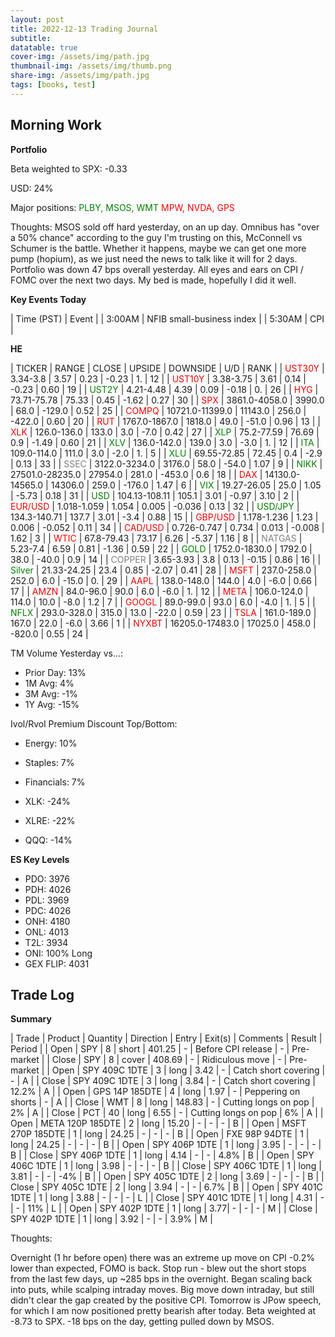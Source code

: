 ```yaml
---
layout: post
title: 2022-12-13 Trading Journal 
subtitle: 
datatable: true
cover-img: /assets/img/path.jpg
thumbnail-img: /assets/img/thumb.png
share-img: /assets/img/path.jpg
tags: [books, test]
---
```



## Morning Work


**Portfolio**

Beta weighted to SPX: -0.33

USD: 24%

Major positions:  <span style="color:green">PLBY, MSOS, WMT</span><span style="color:red">  MPW, NVDA, GPS</span>

Thoughts:  MSOS sold off hard yesterday, on an up day. Omnibus has "over a 50% chance" according to the guy I'm trusting on this, McConnell vs Schumer is the battle. Whether it happens, maybe we can get one more pump (hopium), as we just need the news to talk like it will for 2 days.  Portfolio was down 47 bps overall yesterday.  All eyes and ears on CPI / FOMC over the next two days.  My bed is made, hopefully I did it well.


**Key Events Today**

| Time (PST) | Event | 
| 3:00AM | NFIB small-business index |
| 5:30AM | CPI |


**HE**

<div class="datatable-begin"></div>

| TICKER | RANGE | CLOSE | UPSIDE | DOWNSIDE | U/D | RANK |
| <span style="color:red">UST30Y</span>	| 3.34-3.8 | 3.57 | 0.23 | -0.23 | 1. | 12 |
| <span style="color:red">UST10Y</span>	| 3.38-3.75 | 3.61 | 0.14 | -0.23 | 0.60 | 19 |
| <span style="color:green">UST2Y</span>	| 4.21-4.48 | 4.39 | 0.09 | -0.18 | 0. | 26 |
| <span style="color:red">HYG</span>	| 73.71-75.78 | 75.33 | 0.45 | -1.62 | 0.27 | 30 |
| <span style="color:red">SPX</span>	| 3861.0-4058.0 | 3990.0 | 68.0 | -129.0 | 0.52 | 25 |
| <span style="color:red">COMPQ</span>	| 10721.0-11399.0 | 11143.0 | 256.0 | -422.0 | 0.60 | 20 |
| <span style="color:red">RUT</span>	| 1767.0-1867.0 | 1818.0 | 49.0 | -51.0 | 0.96 | 13 |
| <span style="color:red">XLK</span>	| 126.0-136.0 | 133.0 | 3.0 | -7.0 | 0.42 | 27 |
| <span style="color:green">XLP</span>	| 75.2-77.59 | 76.69 | 0.9 | -1.49 | 0.60 | 21 |
| <span style="color:green">XLV</span>	| 136.0-142.0 | 139.0 | 3.0 | -3.0 | 1. | 12 |
| <span style="color:green">ITA</span>	| 109.0-114.0 | 111.0 | 3.0 | -2.0 | 1. | 5 |
| <span style="color:green">XLU</span>	| 69.55-72.85 | 72.45 | 0.4 | -2.9 | 0.13 | 33 |
| <span style="color:grey">SSEC</span>	| 3122.0-3234.0 | 3176.0 | 58.0 | -54.0 | 1.07 | 9 |
| <span style="color:green">NIKK</span>	| 27501.0-28235.0 | 27954.0 | 281.0 | -453.0 | 0.6 | 18 |
| <span style="color:red">DAX</span>	| 14130.0-14565.0 | 14306.0 | 259.0 | -176.0 | 1.47 | 6 |
| <span style="color:green">VIX</span>	| 19.27-26.05 | 25.0 | 1.05 | -5.73 | 0.18 | 31 |
| <span style="color:green">USD</span>	| 104.13-108.11 | 105.1 | 3.01 | -0.97 | 3.10 | 2 |
| <span style="color:red">EUR/USD</span>	| 1.018-1.059 | 1.054 | 0.005 | -0.036 | 0.13 | 32 |
| <span style="color:green">USD/JPY</span>	| 134.3-140.71 | 137.7 | 3.01 | -3.4 | 0.88 | 15 |
| <span style="color:red">GBP/USD</span>	| 1.178-1.236 | 1.23 | 0.006 | -0.052 | 0.11 | 34 |
| <span style="color:red">CAD/USD</span>	| 0.726-0.747 | 0.734 | 0.013 | -0.008 | 1.62 | 3 |
| <span style="color:red">WTIC</span>	| 67.8-79.43 | 73.17 | 6.26 | -5.37 | 1.16 | 8 |
| <span style="color:grey">NATGAS</span>	| 5.23-7.4 | 6.59 | 0.81 | -1.36 | 0.59 | 22 |
| <span style="color:green">GOLD</span>	| 1752.0-1830.0 | 1792.0 | 38.0 | -40.0 | 0.9 | 14 |
| <span style="color:grey">COPPER</span>	| 3.65-3.93 | 3.8 | 0.13 | -0.15 | 0.86 | 16 |
| <span style="color:green">Silver</span>	| 21.33-24.25 | 23.4 | 0.85 | -2.07 | 0.41 | 28 |
| <span style="color:red">MSFT</span>	| 237.0-258.0 | 252.0 | 6.0 | -15.0 | 0. | 29 |
| <span style="color:red">AAPL</span>	| 138.0-148.0 | 144.0 | 4.0 | -6.0 | 0.66 | 17 |
| <span style="color:red">AMZN</span>	| 84.0-96.0 | 90.0 | 6.0 | -6.0 | 1. | 12 |
| <span style="color:red">META</span>	| 106.0-124.0 | 114.0 | 10.0 | -8.0 | 1.2 | 7 |
| <span style="color:red">GOOGL</span>	| 89.0-99.0 | 93.0 | 6.0 | -4.0 | 1. | 5 |
| <span style="color:green">NFLX</span>	| 293.0-328.0 | 315.0 | 13.0 | -22.0 | 0.59 | 23 |
| <span style="color:red">TSLA</span>	| 161.0-189.0 | 167.0 | 22.0 | -6.0 | 3.66 | 1 |
| <span style="color:red">NYXBT</span>	| 16205.0-17483.0 | 17025.0 | 458.0 | -820.0 | 0.55 | 24 |


<div class="datatable-end"></div>

TM Volume Yesterday vs...: 

- Prior Day: 13%
- 1M Avg: 4%
- 3M Avg: -1%
- 1Y Avg: -15%

Ivol/Rvol Premium Discount Top/Bottom:

- Energy: 10%
- Staples: 7%
- Financials: 7%

- XLK: -24%
- XLRE: -22%
- QQQ: -14%


**ES Key Levels**

- PDO:  3976
- PDH:  4026
- PDL:  3969
- PDC:  4026
- ONH:  4180
- ONL:  4013
- T2L:  3934
- ONI: 100% Long
- GEX FLIP:  4031

## Trade Log

**Summary**

| Trade | Product | Quantity | Direction | Entry | Exit(s) | Comments | Result | Period |
| Open | SPY | 8 | short | 401.25 | - | Before CPI release | - | Pre-market |
| Close | SPY | 8 | cover | 408.69 | - | Ridiculous move | - | Pre-market |
| Open | SPY 409C 1DTE | 3 | long | 3.42 | - | Catch short covering | - | A |
| Close | SPY 409C 1DTE | 3 | long | 3.84 | - | Catch short covering | 12.2% | A |
| Open | GPS 14P 185DTE | 4 | long | 1.97 | - | Peppering on shorts | - | A |
| Close | WMT | 8 | long | 148.83 | - | Cutting longs on pop | 2% | A |
| Close | PCT | 40 | long | 6.55 | - | Cutting longs on pop | 6% | A |
| Open | META 120P 185DTE | 2 | long | 15.20 | - | - | - | B |
| Open | MSFT 270P 185DTE | 1 | long | 24.25 | - | - | - | B |
| Open | FXE 98P 94DTE | 1 | long | 24.25 | - | - | - | B |
| Open | SPY 406P 1DTE | 1 | long | 3.95 | - | - | - | B |
| Close | SPY 406P 1DTE | 1 | long | 4.14 | - | - | 4.8% | B |
| Open | SPY 406C 1DTE | 1 | long | 3.98 | - | - | - | B |
| Close | SPY 406C 1DTE | 1 | long | 3.81 | - | - | -4% | B |
| Open | SPY 405C 1DTE | 2 | long | 3.69 | - | - | - | B |
| Close | SPY 405C 1DTE | 2 | long | 3.94 | - | - | 6.7% | B |
| Open | SPY 401C 1DTE | 1 | long | 3.88 | - | - | - | L |
| Close | SPY 401C 1DTE | 1 | long | 4.31 | - | - | 11% | L |
| Open | SPY 402P 1DTE | 1 | long | 3.77| - | - | - | M |
| Close | SPY 402P 1DTE | 1 | long | 3.92 | - | - | 3.9% | M |


Thoughts:

Overnight (1 hr before open) there was an extreme up move on CPI -0.2% lower than expected, FOMO is back.  Stop run - blew out the short stops from the last few days, up ~285 bps in the overnight.  Began scaling back into puts, while scalping intraday moves.  Big move down intraday, but still didn't clear the gap created by the positive CPI.  Tomorrow is JPow speech, for which I am now positioned pretty bearish after today.  Beta weighted at -8.73 to SPX.  -18 bps on the day, getting pulled down by MSOS.  
